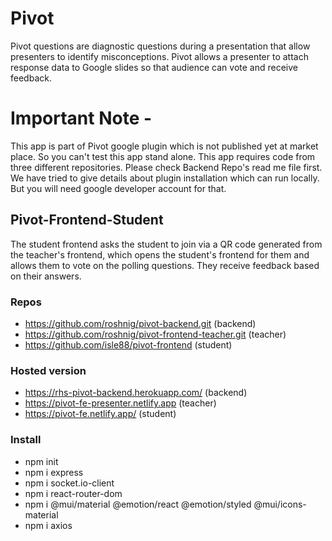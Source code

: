 # Pivot
Pivot questions are diagnostic questions during a presentation that allow presenters to identify misconceptions. 
Pivot allows a presenter to attach response data to Google slides so that audience can vote and receive feedback. 

# Important Note -

 This app is part of Pivot google plugin which is not published yet at market place. So you can't test this app stand alone. This app requires code from three different repositories. Please check Backend Repo's read me file first. We have tried to give details about plugin installation which can run locally. But you will need google developer account for that.

## Pivot-Frontend-Student 

The student frontend asks the student to join via a QR code generated from the teacher's frontend, which opens the student's frontend for them and allows them to vote on the polling questions. They receive feedback based on their answers.

### Repos
- https://github.com/roshnig/pivot-backend.git                   (backend)
- https://github.com/roshnig/pivot-frontend-teacher.git          (teacher)
- https://github.com/isle88/pivot-frontend                       (student)

### Hosted version
- https://rhs-pivot-backend.herokuapp.com/                       (backend)
- https://pivot-fe-presenter.netlify.app                         (teacher)
- https://pivot-fe.netlify.app/                                  (student)

### Install
- npm init
- npm i express
- npm i socket.io-client 
- npm i react-router-dom 
- npm i @mui/material @emotion/react @emotion/styled @mui/icons-material 
- npm i axios

